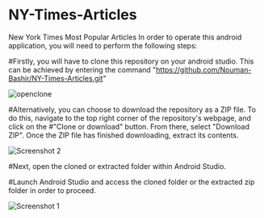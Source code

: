 # NY-Times-Articles
New York Times Most Popular Articles
In order to operate this android application, you will need to perform the following steps:

#Firstly, you will have to clone this repository on your android studio. This can be achieved by entering the command "https://github.com/Nouman-Bashir/NY-Times-Articles.git" 

![openclone](https://user-images.githubusercontent.com/100478213/235368883-b96a100b-c4ab-40a8-9e92-b471a9110a4c.jpg)


#Alternatively, you can choose to download the repository as a ZIP file. To do this, navigate to the top right corner of the repository's webpage, and click on the #"Clone or download" button. From there, select "Download ZIP". Once the ZIP file has finished downloading, extract its contents.

![Screenshot 2](https://user-images.githubusercontent.com/100478213/235368914-3dfbf586-e6bd-4f2e-9b38-eb7a28ac2396.jpg)



#Next, open the cloned or extracted folder within Android Studio.

#Launch Android Studio and access the cloned folder or the extracted zip folder in order to proceed.

![Screenshot 1](https://user-images.githubusercontent.com/100478213/235368266-510635b8-2cde-4521-ad1d-a733707e1859.jpg)





